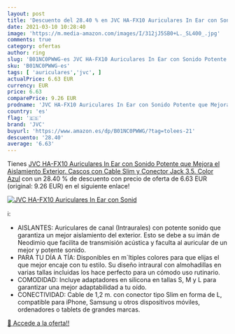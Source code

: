```yaml
---
layout: post
title: 'Descuento del 28.40 % en JVC HA-FX10 Auriculares In Ear con Sonid'
date: 2021-03-10 10:28:40
image: 'https://m.media-amazon.com/images/I/312jJ5SB0+L._SL400_.jpg'
comments: true
category: ofertas
author: ring
slug: 'B01NC0PWWG-es JVC HA-FX10 Auriculares In Ear con Sonido Potente que...'
sku: 'B01NC0PWWG-es'
tags: [ 'auriculares','jvc', ]
actualPrice: 6.63 EUR
currency: EUR
price: 6.63
comparePrice: 9.26 EUR
prodname: 'JVC HA-FX10 Auriculares In Ear con Sonido Potente que Mejora el Aislamiento Exterior. Cascos con Cable Slim y Conector Jack 3.5. Color Azul'
country: 'es'
flag: '🇪🇸'
brand: 'JVC'
buyurl: 'https://www.amazon.es/dp/B01NC0PWWG/?tag=tolees-21'
descuento: '28.40'
average: '6.63'
---
```


Tienes [JVC HA-FX10 Auriculares In Ear con Sonido Potente que Mejora el Aislamiento Exterior. Cascos con Cable Slim y Conector Jack 3.5. Color Azul](https://www.amazon.es/dp/B01NC0PWWG/?tag=tolees-21) con un 28.40 % de descuento con precio de oferta de 6.63 EUR (original: 9.26 EUR) en el siguiente enlace!

[![JVC HA-FX10 Auriculares In Ear con Sonid](https://m.media-amazon.com/images/I/312jJ5SB0+L._SL400_.jpg)](https://www.amazon.es/dp/B01NC0PWWG/?tag=tolees-21)

ℹ️:

- AISLANTES: Auriculares de canal (Intraurales) con potente sonido que garantiza un mejor aislamiento del exterior. Esto se debe a su imán de Neodimio que facilita de transmisión acústica y faculta al auricular de un mejor y potente sonido.
- PARA TU DÍA A TÍA: Disponibles en m´ltiples colores para que elijas el que mejor encaje con tu estilo. Su diseño intraural con almohadillas en varias tallas incluidas los hace perfecto para un cómodo uso rutinario.
- COMODIDAD: Incluye adaptadores en silicona en tallas S, M y L para garantizar una mejor adaptabilidad a tu oído.
- CONECTIVIDAD: Cable de 1,2 m. con conector tipo Slim en forma de L, compatible para iPhone, Samsung u otros dispositivos móviles, ordenadores o tablets de grandes marcas.

[🛒 Accede a la oferta!!](https://www.amazon.es/dp/B01NC0PWWG/?tag=tolees-21)

